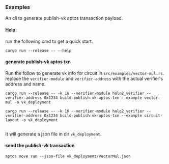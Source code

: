 ### Examples

An cli to generate publish-vk aptos transaction payload.


#### Help:

run the following cmd to get a quick start.
```shell
cargo run --release -- --help
```

#### generate publish-vk aptos txn

Run the follow to generate vk info  for circuit in `src/examples/vector-mul.rs`.
replace the `verifier-module` and `verifier-address` with the actual verifier's address and name.
``` shell
cargo run --release -- -k 16 --verifier-module halo2_verifier --verifier-address 0x1234 build-publish-vk-aptos-txn --example vector-mul -o vk_deployment

cargo run --release -- -k 16 --verifier-module halo2_verifier --verifier-address 0x1234 build-publish-vk-aptos-txn --example circuit-layout -o vk_deployment


```
It will generate a json file in dir `vk_deployment`.
#### send the publish-vk transaction

```shell
aptos move run --json-file vk_deployment/VectorMul.json
```
